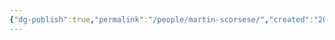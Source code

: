 ```yaml
---
{"dg-publish":true,"permalink":"/people/martin-scorsese/","created":"2023-12-11","updated":"2024-02-26"}
---
```


